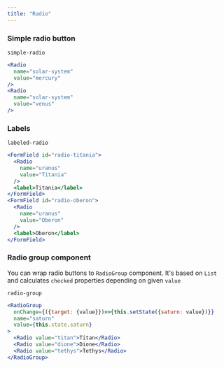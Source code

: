```yaml
---
title: "Radio"
---
```

### Simple radio button
```react-snippet
simple-radio
```
```jsx
<Radio
  name="solar-system"
  value="mercury"
/>
<Radio
  name="solar-system"
  value="venus"
/>
```

### Labels
```react-snippet
labeled-radio
```
```jsx
<FormField id="radio-titania">
  <Radio
    name="uranus"
    value="Titania"
  />
  <label>Titania</label>
</FormField>
<FormField id="radio-oberon">
  <Radio
    name="uranus"
    value="Oberon"
  />
  <label>Oberon</label>
</FormField>
```
### Radio group component
You can wrap radio buttons to ```RadioGroup``` component. It's based on ```List``` and calculates ```checked``` properties depending on given ```value```
```react-snippet
radio-group
```
```jsx
<RadioGroup 
  onChange={({target: {value}})=>{this.setState({saturn: value})}}
  name="saturn"
  value={this.state.saturn}
>
  <Radio value="titan">Titan</Radio>
  <Radio value="dione">Dione</Radio>
  <Radio value="tethys">Tethys</Radio>
</RadioGroup>
```
